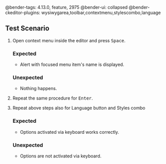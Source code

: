 @bender-tags: 4.13.0, feature, 2975
@bender-ui: collapsed
@bender-ckeditor-plugins: wysiwygarea,toolbar,contextmenu,stylescombo,language

## Test Scenario

1. Open context menu inside the editor and press <kbd>Space</kbd>.
	### Expected

	* Alert with focused menu item's name is displayed.

	### Unexpected

	* Nothing happens.
2. Repeat the same procedure for <kbd>Enter</kbd>.
3. Repeat above steps also for Language button and Styles combo
	### Expected

	* Options activated via keyboard works correctly.

	### Unexpected

	* Options are not activated via keyboard.
